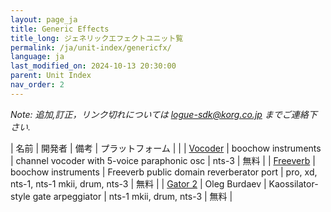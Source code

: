 ```yaml
---
layout: page_ja
title: Generic Effects
title_long: ジェネリックエフェクトユニット覧
permalink: /ja/unit-index/genericfx/
language: ja
last_modified_on: 2024-10-13 20:30:00
parent: Unit Index
nav_order: 2
---
```


_Note: 追加,訂正，リンク切れについては logue-sdk@korg.co.jp までご連絡下さい._

| 名前 | 開発者 | 備考 | プラットフォーム |  |
| [Vocoder](https://boochow.gumroad.com/l/vocoder_nts3) | boochow instruments | channel vocoder with 5-voice paraphonic osc | nts-3 | 無料 |
| [Freeverb](https://github.com/boochow/freeverb-logue) | boochow instruments | Freeverb public domain reverberator port | pro, xd, nts-1, nts-1 mkii, drum, nts-3 | 無料 |
| [Gator 2](https://github.com/dukesrg/logue-sdk/releases) | Oleg Burdaev | Kaossilator-style gate arpeggiator | nts-1 mkii, drum, nts-3 | 無料 |

